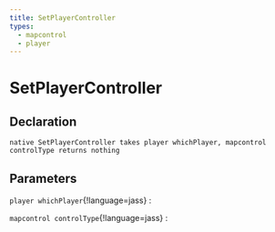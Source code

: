 ```yaml
---
title: SetPlayerController
types:
  - mapcontrol
  - player
---
```


# SetPlayerController

## Declaration

```jass
native SetPlayerController takes player whichPlayer, mapcontrol controlType returns nothing
```

## Parameters
`player whichPlayer`{!language=jass}
: 

`mapcontrol controlType`{!language=jass}
: 
